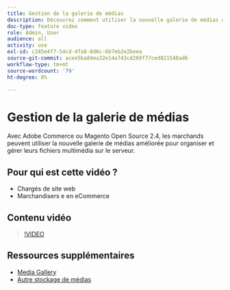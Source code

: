 ```yaml
---
title: Gestion de la galerie de médias
description: Découvrez comment utiliser la nouvelle galerie de médias améliorée pour organiser et gérer les fichiers multimédia sur le serveur.
doc-type: feature video
role: Admin, User
audience: all
activity: use
exl-id: c245e4f7-54cd-4fa8-8d6c-6b7eb2e2beea
source-git-commit: acee5ba84ea32e14a743cd269f77ced821548ad6
workflow-type: tm+mt
source-wordcount: '79'
ht-degree: 0%

---
```


# Gestion de la galerie de médias

Avec Adobe Commerce ou Magento Open Source 2.4, les marchands peuvent utiliser la nouvelle galerie de médias améliorée pour organiser et gérer leurs fichiers multimédia sur le serveur.

## Pour qui est cette vidéo ?

- Chargés de site web
- Marchandisers e en eCommerce

## Contenu vidéo

>[!VIDEO](https://video.tv.adobe.com/v/343785?quality=12&learn=on)

## Ressources supplémentaires

- [Media Gallery](https://docs.magento.com/user-guide/cms/media-gallery.html)
- [Autre stockage de médias](https://docs.magento.com/user-guide/system/media-storage.html)

